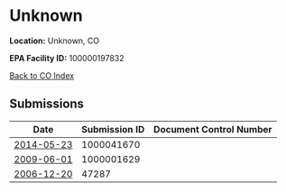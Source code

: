 # Unknown

**Location:** Unknown, CO

**EPA Facility ID:** 100000197832

[Back to CO Index](../../index.md)

## Submissions

| Date | Submission ID | Document Control Number |
|------|--------------|-------------------------|
| [2014-05-23](submissions/1000041670.md) | 1000041670 |  |
| [2009-06-01](submissions/1000001629.md) | 1000001629 |  |
| [2006-12-20](submissions/47287.md) | 47287 |  |
